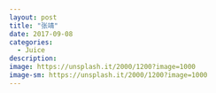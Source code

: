 ```yaml
---
layout: post
title: "张靖"
date: 2017-09-08
categories:
  - Juice
description: 
image: https://unsplash.it/2000/1200?image=1000
image-sm: https://unsplash.it/2000/1200?image=1000
---
```

